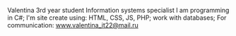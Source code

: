 


Valentina
3rd year student
Information systems specialist
I am programming in C#; I'm site create using: HTML, CSS, JS, PHP; work with databases;
For communication:
www.valentina_it22@mail.ru
<!---
Honey1322/Honey1322 is a ✨ special ✨ repository because its `README.md` (this file) appears on your GitHub profile.
You can click the Preview link to take a look at your changes.
--->
